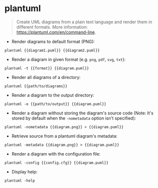 # plantuml

> Create UML diagrams from a plain text language and render them in different formats.
> More information: <https://plantuml.com/en/command-line>.

- Render diagrams to default format (PNG):

`plantuml {{diagram1.puml}} {{diagram2.puml}}`

- Render a diagram in given format (e.g. `png`, `pdf`, `svg`, `txt`):

`plantuml -t {{format}} {{diagram.puml}}`

- Render all diagrams of a directory:

`plantuml {{path/to/diagrams}}`

- Render a diagram to the output directory:

`plantuml -o {{path/to/output}} {{diagram.puml}}`

- Render a diagram without storing the diagram's source code (Note: It's stored by default when the `-nometadata` option isn't specified):

`plantuml -nometadata {{diagram.png}} > {{diagram.puml}}`

- Retrieve source from a plantuml diagram's metadata:

`plantuml -metadata {{diagram.png}} > {{diagram.puml}}`

- Render a diagram with the configuration file:

`plantuml -config {{config.cfg}} {{diagram.puml}}`

- Display help:

`plantuml -help`
